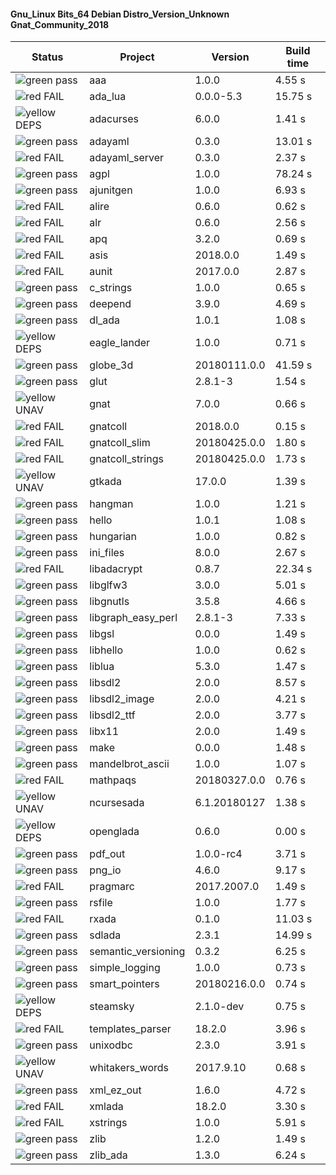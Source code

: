 #### Gnu_Linux Bits_64 Debian Distro_Version_Unknown Gnat_Community_2018

| Status | Project | Version | Build time |
| --- | --- | --- | --- |
|![green](https://placehold.it/8/00aa00/000000?text=+) pass | aaa | 1.0.0 |  4.55 s |
|![red](https://placehold.it/8/ff0000/000000?text=+) FAIL | ada_lua | 0.0.0-5.3 |  15.75 s |
|![yellow](https://placehold.it/8/ffbb00/000000?text=+) DEPS | adacurses | 6.0.0 |  1.41 s |
|![green](https://placehold.it/8/00aa00/000000?text=+) pass | adayaml | 0.3.0 |  13.01 s |
|![red](https://placehold.it/8/ff0000/000000?text=+) FAIL | adayaml_server | 0.3.0 |  2.37 s |
|![green](https://placehold.it/8/00aa00/000000?text=+) pass | agpl | 1.0.0 |  78.24 s |
|![green](https://placehold.it/8/00aa00/000000?text=+) pass | ajunitgen | 1.0.0 |  6.93 s |
|![red](https://placehold.it/8/ff0000/000000?text=+) FAIL | alire | 0.6.0 |  0.62 s |
|![red](https://placehold.it/8/ff0000/000000?text=+) FAIL | alr | 0.6.0 |  2.56 s |
|![red](https://placehold.it/8/ff0000/000000?text=+) FAIL | apq | 3.2.0 |  0.69 s |
|![red](https://placehold.it/8/ff0000/000000?text=+) FAIL | asis | 2018.0.0 |  1.49 s |
|![red](https://placehold.it/8/ff0000/000000?text=+) FAIL | aunit | 2017.0.0 |  2.87 s |
|![green](https://placehold.it/8/00aa00/000000?text=+) pass | c_strings | 1.0.0 |  0.65 s |
|![green](https://placehold.it/8/00aa00/000000?text=+) pass | deepend | 3.9.0 |  4.69 s |
|![green](https://placehold.it/8/00aa00/000000?text=+) pass | dl_ada | 1.0.1 |  1.08 s |
|![yellow](https://placehold.it/8/ffbb00/000000?text=+) DEPS | eagle_lander | 1.0.0 |  0.71 s |
|![green](https://placehold.it/8/00aa00/000000?text=+) pass | globe_3d | 20180111.0.0 |  41.59 s |
|![green](https://placehold.it/8/00aa00/000000?text=+) pass | glut | 2.8.1-3 |  1.54 s |
|![yellow](https://placehold.it/8/ffbb00/000000?text=+) UNAV | gnat | 7.0.0 |  0.66 s |
|![red](https://placehold.it/8/ff0000/000000?text=+) FAIL | gnatcoll | 2018.0.0 |  0.15 s |
|![red](https://placehold.it/8/ff0000/000000?text=+) FAIL | gnatcoll_slim | 20180425.0.0 |  1.80 s |
|![red](https://placehold.it/8/ff0000/000000?text=+) FAIL | gnatcoll_strings | 20180425.0.0 |  1.73 s |
|![yellow](https://placehold.it/8/ffbb00/000000?text=+) UNAV | gtkada | 17.0.0 |  1.39 s |
|![green](https://placehold.it/8/00aa00/000000?text=+) pass | hangman | 1.0.0 |  1.21 s |
|![green](https://placehold.it/8/00aa00/000000?text=+) pass | hello | 1.0.1 |  1.08 s |
|![green](https://placehold.it/8/00aa00/000000?text=+) pass | hungarian | 1.0.0 |  0.82 s |
|![green](https://placehold.it/8/00aa00/000000?text=+) pass | ini_files | 8.0.0 |  2.67 s |
|![red](https://placehold.it/8/ff0000/000000?text=+) FAIL | libadacrypt | 0.8.7 |  22.34 s |
|![green](https://placehold.it/8/00aa00/000000?text=+) pass | libglfw3 | 3.0.0 |  5.01 s |
|![green](https://placehold.it/8/00aa00/000000?text=+) pass | libgnutls | 3.5.8 |  4.66 s |
|![green](https://placehold.it/8/00aa00/000000?text=+) pass | libgraph_easy_perl | 2.8.1-3 |  7.33 s |
|![green](https://placehold.it/8/00aa00/000000?text=+) pass | libgsl | 0.0.0 |  1.49 s |
|![green](https://placehold.it/8/00aa00/000000?text=+) pass | libhello | 1.0.0 |  0.62 s |
|![green](https://placehold.it/8/00aa00/000000?text=+) pass | liblua | 5.3.0 |  1.47 s |
|![green](https://placehold.it/8/00aa00/000000?text=+) pass | libsdl2 | 2.0.0 |  8.57 s |
|![green](https://placehold.it/8/00aa00/000000?text=+) pass | libsdl2_image | 2.0.0 |  4.21 s |
|![green](https://placehold.it/8/00aa00/000000?text=+) pass | libsdl2_ttf | 2.0.0 |  3.77 s |
|![green](https://placehold.it/8/00aa00/000000?text=+) pass | libx11 | 2.0.0 |  1.49 s |
|![green](https://placehold.it/8/00aa00/000000?text=+) pass | make | 0.0.0 |  1.48 s |
|![green](https://placehold.it/8/00aa00/000000?text=+) pass | mandelbrot_ascii | 1.0.0 |  1.07 s |
|![red](https://placehold.it/8/ff0000/000000?text=+) FAIL | mathpaqs | 20180327.0.0 |  0.76 s |
|![yellow](https://placehold.it/8/ffbb00/000000?text=+) UNAV | ncursesada | 6.1.20180127 |  1.38 s |
|![yellow](https://placehold.it/8/ffbb00/000000?text=+) DEPS | openglada | 0.6.0 |  0.00 s |
|![green](https://placehold.it/8/00aa00/000000?text=+) pass | pdf_out | 1.0.0-rc4 |  3.71 s |
|![green](https://placehold.it/8/00aa00/000000?text=+) pass | png_io | 4.6.0 |  9.17 s |
|![red](https://placehold.it/8/ff0000/000000?text=+) FAIL | pragmarc | 2017.2007.0 |  1.49 s |
|![green](https://placehold.it/8/00aa00/000000?text=+) pass | rsfile | 1.0.0 |  1.77 s |
|![red](https://placehold.it/8/ff0000/000000?text=+) FAIL | rxada | 0.1.0 |  11.03 s |
|![green](https://placehold.it/8/00aa00/000000?text=+) pass | sdlada | 2.3.1 |  14.99 s |
|![green](https://placehold.it/8/00aa00/000000?text=+) pass | semantic_versioning | 0.3.2 |  6.25 s |
|![green](https://placehold.it/8/00aa00/000000?text=+) pass | simple_logging | 1.0.0 |  0.73 s |
|![green](https://placehold.it/8/00aa00/000000?text=+) pass | smart_pointers | 20180216.0.0 |  0.74 s |
|![yellow](https://placehold.it/8/ffbb00/000000?text=+) DEPS | steamsky | 2.1.0-dev |  0.75 s |
|![red](https://placehold.it/8/ff0000/000000?text=+) FAIL | templates_parser | 18.2.0 |  3.96 s |
|![green](https://placehold.it/8/00aa00/000000?text=+) pass | unixodbc | 2.3.0 |  3.91 s |
|![yellow](https://placehold.it/8/ffbb00/000000?text=+) UNAV | whitakers_words | 2017.9.10 |  0.68 s |
|![green](https://placehold.it/8/00aa00/000000?text=+) pass | xml_ez_out | 1.6.0 |  4.72 s |
|![red](https://placehold.it/8/ff0000/000000?text=+) FAIL | xmlada | 18.2.0 |  3.30 s |
|![red](https://placehold.it/8/ff0000/000000?text=+) FAIL | xstrings | 1.0.0 |  5.91 s |
|![green](https://placehold.it/8/00aa00/000000?text=+) pass | zlib | 1.2.0 |  1.49 s |
|![green](https://placehold.it/8/00aa00/000000?text=+) pass | zlib_ada | 1.3.0 |  6.24 s |
